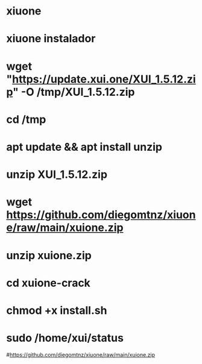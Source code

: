 # xiuone
# xiuone instalador
# wget "https://update.xui.one/XUI_1.5.12.zip" -O /tmp/XUI_1.5.12.zip
# cd /tmp
# apt update && apt install unzip
# unzip XUI_1.5.12.zip
# wget https://github.com/diegomtnz/xiuone/raw/main/xuione.zip
# unzip xuione.zip
# cd xuione-crack
# chmod +x install.sh
# sudo /home/xui/status

#https://github.com/diegomtnz/xiuone/raw/main/xuione.zip
